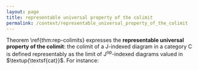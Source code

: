 ```yaml
---
layout: page
title: representable universal property of the colimit
permalink: /context/representable_universal_property_of_the_colimit
---
```

Theorem \ref{thm:rep-colimits} expresses the **representable universal property of the colimit**: the colimit of a $\mathsf{J}$-indexed diagram in a category $\mathsf{C}$ is defined representably as the limit of $\mathsf{J}^\mathrm{op}$-indexed diagrams valued in $\textup{\textsf{cat}}$. For instance:
